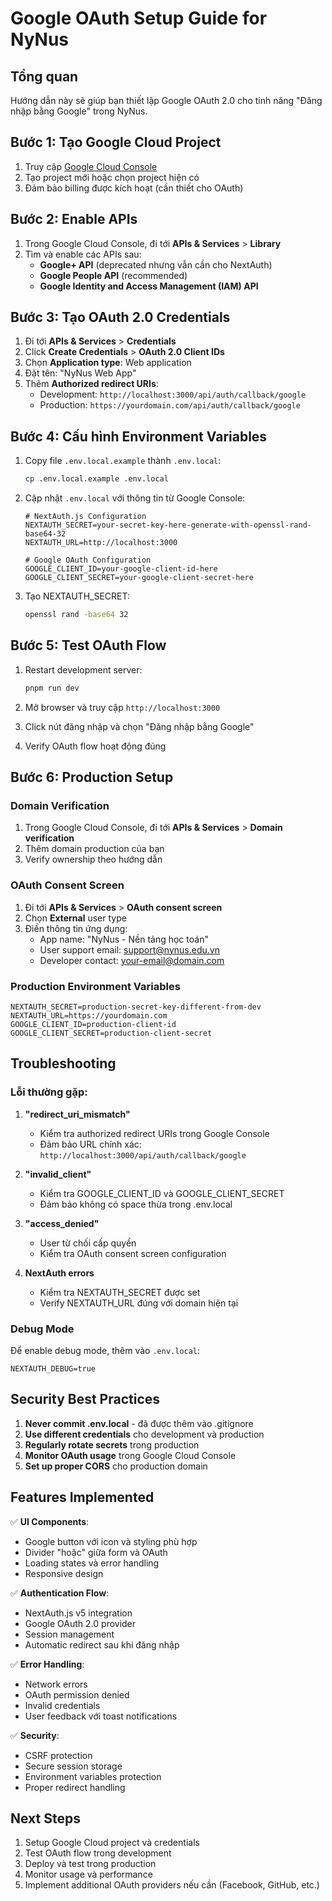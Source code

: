 # Google OAuth Setup Guide for NyNus

## Tổng quan

Hướng dẫn này sẽ giúp bạn thiết lập Google OAuth 2.0 cho tính năng "Đăng nhập bằng Google" trong NyNus.

## Bước 1: Tạo Google Cloud Project

1. Truy cập [Google Cloud Console](https://console.cloud.google.com/)
2. Tạo project mới hoặc chọn project hiện có
3. Đảm bảo billing được kích hoạt (cần thiết cho OAuth)

## Bước 2: Enable APIs

1. Trong Google Cloud Console, đi tới **APIs & Services** > **Library**
2. Tìm và enable các APIs sau:
   - **Google+ API** (deprecated nhưng vẫn cần cho NextAuth)
   - **Google People API** (recommended)
   - **Google Identity and Access Management (IAM) API**

## Bước 3: Tạo OAuth 2.0 Credentials

1. Đi tới **APIs & Services** > **Credentials**
2. Click **Create Credentials** > **OAuth 2.0 Client IDs**
3. Chọn **Application type**: Web application
4. Đặt tên: "NyNus Web App"
5. Thêm **Authorized redirect URIs**:
   - Development: `http://localhost:3000/api/auth/callback/google`
   - Production: `https://yourdomain.com/api/auth/callback/google`

## Bước 4: Cấu hình Environment Variables

1. Copy file `.env.local.example` thành `.env.local`:
   ```bash
   cp .env.local.example .env.local
   ```

2. Cập nhật `.env.local` với thông tin từ Google Console:
   ```env
   # NextAuth.js Configuration
   NEXTAUTH_SECRET=your-secret-key-here-generate-with-openssl-rand-base64-32
   NEXTAUTH_URL=http://localhost:3000

   # Google OAuth Configuration
   GOOGLE_CLIENT_ID=your-google-client-id-here
   GOOGLE_CLIENT_SECRET=your-google-client-secret-here
   ```

3. Tạo NEXTAUTH_SECRET:
   ```bash
   openssl rand -base64 32
   ```

## Bước 5: Test OAuth Flow

1. Restart development server:
   ```bash
   pnpm run dev
   ```

2. Mở browser và truy cập `http://localhost:3000`
3. Click nút đăng nhập và chọn "Đăng nhập bằng Google"
4. Verify OAuth flow hoạt động đúng

## Bước 6: Production Setup

### Domain Verification
1. Trong Google Cloud Console, đi tới **APIs & Services** > **Domain verification**
2. Thêm domain production của bạn
3. Verify ownership theo hướng dẫn

### OAuth Consent Screen
1. Đi tới **APIs & Services** > **OAuth consent screen**
2. Chọn **External** user type
3. Điền thông tin ứng dụng:
   - App name: "NyNus - Nền tảng học toán"
   - User support email: support@nynus.edu.vn
   - Developer contact: your-email@domain.com

### Production Environment Variables
```env
NEXTAUTH_SECRET=production-secret-key-different-from-dev
NEXTAUTH_URL=https://yourdomain.com
GOOGLE_CLIENT_ID=production-client-id
GOOGLE_CLIENT_SECRET=production-client-secret
```

## Troubleshooting

### Lỗi thường gặp:

1. **"redirect_uri_mismatch"**
   - Kiểm tra authorized redirect URIs trong Google Console
   - Đảm bảo URL chính xác: `http://localhost:3000/api/auth/callback/google`

2. **"invalid_client"**
   - Kiểm tra GOOGLE_CLIENT_ID và GOOGLE_CLIENT_SECRET
   - Đảm bảo không có space thừa trong .env.local

3. **"access_denied"**
   - User từ chối cấp quyền
   - Kiểm tra OAuth consent screen configuration

4. **NextAuth errors**
   - Kiểm tra NEXTAUTH_SECRET được set
   - Verify NEXTAUTH_URL đúng với domain hiện tại

### Debug Mode

Để enable debug mode, thêm vào `.env.local`:
```env
NEXTAUTH_DEBUG=true
```

## Security Best Practices

1. **Never commit .env.local** - đã được thêm vào .gitignore
2. **Use different credentials** cho development và production
3. **Regularly rotate secrets** trong production
4. **Monitor OAuth usage** trong Google Cloud Console
5. **Set up proper CORS** cho production domain

## Features Implemented

✅ **UI Components**:
- Google button với icon và styling phù hợp
- Divider "hoặc" giữa form và OAuth
- Loading states và error handling
- Responsive design

✅ **Authentication Flow**:
- NextAuth.js v5 integration
- Google OAuth 2.0 provider
- Session management
- Automatic redirect sau khi đăng nhập

✅ **Error Handling**:
- Network errors
- OAuth permission denied
- Invalid credentials
- User feedback với toast notifications

✅ **Security**:
- CSRF protection
- Secure session storage
- Environment variables protection
- Proper redirect handling

## Next Steps

1. Setup Google Cloud project và credentials
2. Test OAuth flow trong development
3. Deploy và test trong production
4. Monitor usage và performance
5. Implement additional OAuth providers nếu cần (Facebook, GitHub, etc.)

